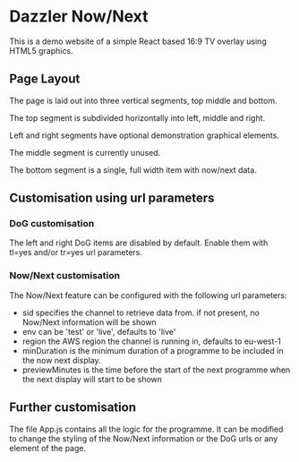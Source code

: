 # Dazzler Now/Next

This is a demo website of a simple React based 16:9 TV overlay using HTML5 graphics.

## Page Layout

The page is laid out into three vertical segments, top middle and bottom.

The top segment is subdivided horizontally into left, middle and right.

Left and right segments have optional demonstration graphical elements.

The middle segment is currently unused.

The bottom segment is a single, full width item with now/next data.

## Customisation using url parameters

### DoG customisation

The left and right DoG items are disabled by default. Enable them with tl=yes and/or tr=yes url parameters.

### Now/Next customisation

The Now/Next feature can be configured with the following url parameters:

- sid specifies the channel to retrieve data from. if not present, no Now/Next information will be shown
- env can be 'test' or 'live', defaults to 'live'
- region the AWS region the channel is running in, defaults to eu-west-1
- minDuration is the minimum duration of a programme to be included in the now next display.
- previewMinutes is the time before the start of the next programme when the next display will start to be shown

## Further customisation

The file App.js contains all the logic for the programme. It can be modified to change the styling of the Now/Next information or the DoG urls or any element of the page.